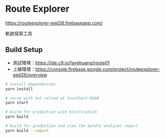 # Route Explorer

https://routeexplorer-eed26.firebaseapp.com/

軌跡探索工具

## Build Setup

* 測試環境：https://ide.c9.io/fayehuang/route01
* 上線環境：https://console.firebase.google.com/project/routeexplorer-eed26/overview

``` bash
# install dependencies
yarn install

# serve with hot reload at localhost:8080
yarn start

# build for production with minification
yarn build

# build for production and view the bundle analyzer report
yarn build --report
```

